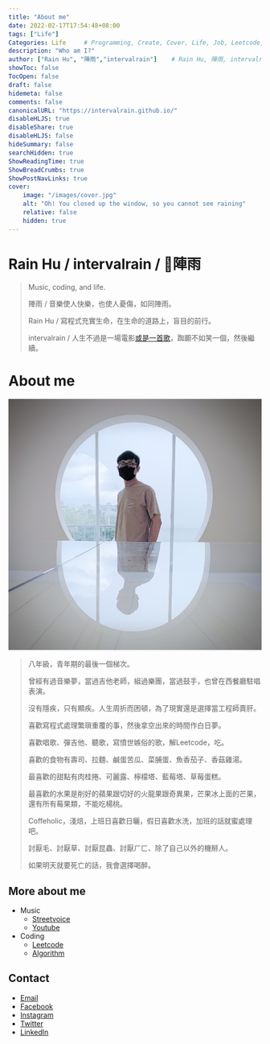```yaml
---
title: "About me"
date: 2022-02-17T17:54:48+08:00
tags: ["Life"]
Categories: Life     # Programming, Create, Cover, Life, Job, Leetcode, Notes                
description: "Who am I?"                     
author: ["Rain Hu", "陣雨","intervalrain"]    # Rain Hu, 陣雨, intervalrain
showToc: false
TocOpen: false
draft: false
hidemeta: false
comments: false
canonicalURL: "https://intervalrain.github.io/"
disableHLJS: true
disableShare: true
disableHLJS: false
hideSummary: false
searchHidden: true
ShowReadingTime: true
ShowBreadCrumbs: true
ShowPostNavLinks: true
cover:
    image: "/images/cover.jpg"
    alt: "Oh! You closed up the window, so you cannot see raining"
    relative: false
    hidden: true
---
```


# Rain Hu / intervalrain / 陣雨
>
> Music, coding, and life.
>
> 陣雨 / 音樂使人快樂，也使人憂傷，如同陣雨。
>
> Rain Hu / 寫程式充實生命，在生命的道路上，盲目的前行。
>
> intervalrain / 人生不過是一場電影[或是一首歌](https://streetvoice.com/intervalrain/songs/646909/)，踟躕不如笑一個，然後繼續。

# About me
![me](/images/me.jpeg "me")
> 八年級，青年期的最後一個梯次。
> 
> 曾經有過音樂夢，當過吉他老師，組過樂團，當過鼓手，也曾在西餐廳駐唱表演。
> 
> 沒有隱疾，只有顯疾。人生周折而困頓，為了現實還是選擇當工程師賣肝。
> 
> 喜歡寫程式處理繁瑣重覆的事，然後拿空出來的時間作白日夢。
>
> 喜歡唱歌、彈吉他、聽歌，寫憤世嫉俗的歌，解Leetcode，吃。
> 
> 喜歡的食物有壽司、拉麵、鹹蛋苦瓜、菜脯蛋、魚香茄子、香菇雞湯。
>
> 最喜歡的甜點有肉桂捲、可麗露、檸檬塔、藍莓塔、草莓蛋糕。
>
> 最喜歡的水果是削好的蘋果跟切好的火龍果跟奇異果，芒果冰上面的芒果，還有所有莓果類，不能吃楊桃。
> 
> Coffeholic，淺焙，上班日喜歡日曬，假日喜歡水洗，加班的話就蜜處理吧。
>
> 討厭毛、討厭草、討厭昆蟲、討厭ㄏㄈ、除了自己以外的機掰人。
>
> 如果明天就要死亡的話，我會選擇喝醉。

## More about me
- Music
  - [Streetvoice](https://streetvoice.com/intervalrain/)
  - [Youtube](https://www.youtube.com/channel/UCE0Y75__1fPNJGmwbMG0MSA)
- Coding
  - [Leetcode](https://github.com/intervalrain/leetcode)
  - [Algorithm](https://github.com/intervalrain/algo)


## Contact
- [Email](https://intervalrain@gmail.com)
- [Facebook](https://www.facebook.com/intervalrain)
- [Instagram](https://www.instagram.com/intervalrain)
- [Twitter](https://twitter.com/Intervalrain)
- [LinkedIn](https://www.linkedin.com/in/intervalrain)